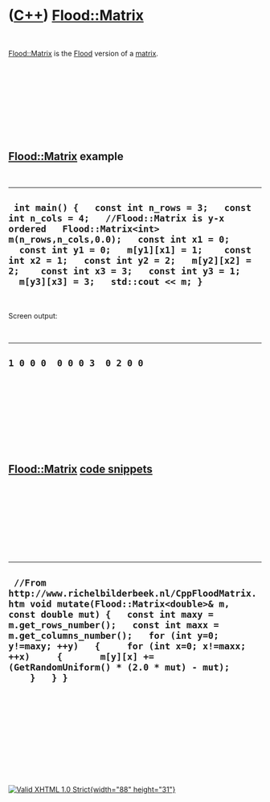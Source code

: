 



 

 

 

 

 

([C++](Cpp.htm)) [Flood::Matrix](CppFloodMatrix.htm)
====================================================

 

[Flood::Matrix](CppFloodMatrix.htm) is the [Flood](CppFlood.htm) version
of a [matrix](CppMatrix.htm).

 

 

 

 

 

[Flood::Matrix](CppFloodMatrix.htm) example
-------------------------------------------

 

  ----------------------------------------------------------------------------------------------------------------------------------------------------------------------------------------------------------------------------------------------------------------------------------------------------------------------------------------------
  ` int main() {   const int n_rows = 3;   const int n_cols = 4;   //Flood::Matrix is y-x ordered   Flood::Matrix<int> m(n_rows,n_cols,0.0);   const int x1 = 0;   const int y1 = 0;   m[y1][x1] = 1;    const int x2 = 1;   const int y2 = 2;   m[y2][x2] = 2;    const int x3 = 3;   const int y3 = 1;   m[y3][x3] = 3;   std::cout << m; }`
  ----------------------------------------------------------------------------------------------------------------------------------------------------------------------------------------------------------------------------------------------------------------------------------------------------------------------------------------------

 

Screen output:

 

  -------------------------------
  ` 1 0 0 0  0 0 0 3  0 2 0 0 `
  -------------------------------

 

 

 

 

 

[Flood::Matrix](CppFloodMatrix.htm) [code snippets](CppCodeSnippets.htm)
------------------------------------------------------------------------

 

 

 

 

 

  ---------------------------------------------------------------------------------------------------------------------------------------------------------------------------------------------------------------------------------------------------------------------------------------------------------------------------------------------------------
  ` //From http://www.richelbilderbeek.nl/CppFloodMatrix.htm void mutate(Flood::Matrix<double>& m, const double mut) {   const int maxy = m.get_rows_number();   const int maxx = m.get_columns_number();   for (int y=0; y!=maxy; ++y)   {     for (int x=0; x!=maxx; ++x)     {       m[y][x] += (GetRandomUniform() * (2.0 * mut) - mut);     }   } }`
  ---------------------------------------------------------------------------------------------------------------------------------------------------------------------------------------------------------------------------------------------------------------------------------------------------------------------------------------------------------

 

 

 

 

 





 

[![Valid XHTML 1.0 Strict](valid-xhtml10.png){width="88"
height="31"}](http://validator.w3.org/check?uri=referer)
